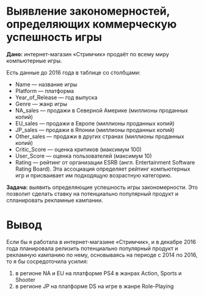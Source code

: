 # Выявление закономерностей, определяющих коммерческую  успешность игры 

**Дано:** интернет-магазин «Стримчик» продаёт по всему миру компьютерные игры.

Есть данные до 2016 года в таблице со столбцами:
- Name — название игры
- Platform — платформа
- Year_of_Release — год выпуска
- Genre — жанр игры
- NA_sales — продажи в Северной Америке (миллионы проданных копий)
- EU_sales — продажи в Европе (миллионы проданных копий)
- JP_sales — продажи в Японии (миллионы проданных копий)
- Other_sales — продажи в других странах (миллионы проданных копий)
- Critic_Score — оценка критиков (максимум 100)
- User_Score — оценка пользователей (максимум 10)
- Rating — рейтинг от организации ESRB (англ. Entertainment Software Rating Board). Эта ассоциация определяет рейтинг компьютерных игр и присваивает им подходящую возрастную категорию.

**Задача:** выявить определяющие успешность игры закономерности. Это позволит сделать ставку на потенциально популярный продукт и спланировать рекламные кампании.

# Вывод
Если бы я работала в интернет-магазине «Стримчик», и в декабре 2016 года планировала релизить потенциально популярный продукт и рекламную кампанию по нему, основываясь на периоде с 2014 по 2016,  то я бы сосредоточила усилия:
1. в регионе NA и EU на платформе PS4 в жанрах Action, Sports и Shooter
2. в регионе JP на платформе DS на игре в жанре Role-Playing
